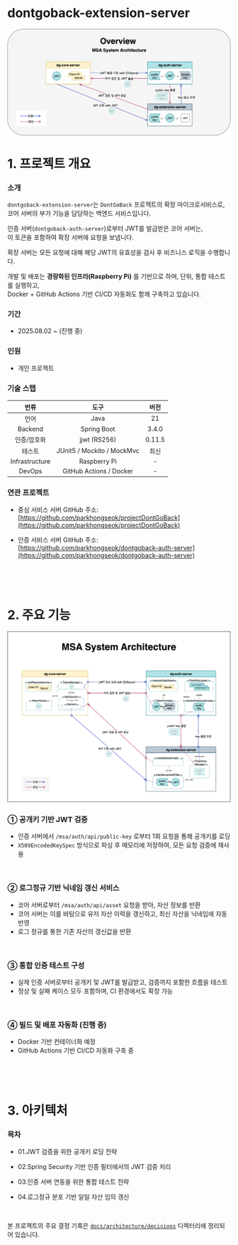 # dontgoback-extension-server

![msa-system-architecture-overview](/docs/architecture/src/msa-system-architecture-overview.png)

# 1. 프로젝트 개요

### 소개

`dontgoback-extension-server`는 `DontGoBack` 프로젝트의 확장 마이크로서비스로,  
코어 서버의 부가 기능을 담당하는 백엔드 서비스입니다.

인증 서버(`dontgoback-auth-server`)로부터 JWT를 발급받은 코어 서버는,  
이 토큰을 포함하여 확장 서버에 요청을 보냅니다.

확장 서버는 모든 요청에 대해 해당 JWT의 유효성을 검사 후 비즈니스 로직을 수행합니다.

개발 및 배포는 **경량화된 인프라(Raspberry Pi)** 를 기반으로 하며, 단위, 통합 테스트를 실행하고,  
Docker + GitHub Actions 기반 CI/CD 자동화도 함께 구축하고 있습니다.

### 기간

- 2025.08.02 \~ (진행 중)

### 인원

- 개인 프로젝트

### 기술 스탭

|      번류      |            도구            |  버전  |
| :------------: | :------------------------: | :----: |
|      언어      |            Java            |   21   |
|    Backend     |        Spring Boot         | 3.4.0  |
|  인증/암호화   |        jjwt (RS256)        | 0.11.5 |
|     테스트     | JUnit5 / Mockito / MockMvc |  최신  |
| Infrastructure |        Raspberry Pi        |   -    |
|     DevOps     |  GitHub Actions / Docker   |   -    |

### 연관 프로젝트

- 중심 서비스 서버 GitHub 주소:
  [https://github.com/parkhongseok/projectDontGoBack](https://github.com/parkhongseok/projectDontGoBack)

- 인증 서비스 서버 GitHub 주소:
  [https://github.com/parkhongseok/dontgoback-auth-server](https://github.com/parkhongseok/dontgoback-auth-server)

<br/>
<br/>
<br/>

# 2. 주요 기능

![msa-system-architecture](/docs/architecture/src/msa-system-architecture.png)

### ① 공개키 기반 JWT 검증

- 인증 서버에서 `/msa/auth/api/public-key` 로부터 1회 요청을 통해 공개키를 로딩
- `X509EncodedKeySpec` 방식으로 파싱 후 메모리에 저장하여, 모든 요청 검증에 재사용

<br/>

### ② 로그정규 기반 닉네임 갱신 서비스

- 코어 서버로부터 `/msa/auth/api/asset` 요청을 받아, 자산 정보를 반환
- 코어 서버는 이를 바탕으로 유저 자산 이력을 갱신하고, 최신 자산을 닉네임에 자동 반영
- 로그 정규를 통한 기존 자산의 갱신값을 반환

<br/>

### ③ 통합 인증 테스트 구성

- 실제 인증 서버로부터 공개키 및 JWT를 발급받고, 검증까지 포함한 흐름을 테스트
- 정상 및 실패 케이스 모두 포함하며, CI 환경에서도 확장 가능

<br/>

### ④ 빌드 및 배포 자동화 (진행 중)

- Docker 기반 컨테이너화 예정
- GitHub Actions 기반 CI/CD 자동화 구축 중

<br/><br/><br/>

# 3. 아키텍처

### 목차

- 01.JWT 검증을 위한 공개키 로딩 전략
- 02.Spring Security 기반 인증 필터에서의 JWT 검증 처리
- 03.인증 서버 연동을 위한 통합 테스트 전략
- 04.로그정규 분포 기반 일일 자산 임의 갱신

  <br/>

본 프로젝트의 주요 결정 기록은 [`docs/architecture/decisions`](./docs/architecture/decisions) 디렉터리에 정리되어 있습니다.

<br/>
<br/>
